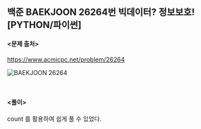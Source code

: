 ## 백준 BAEKJOON 26264번 빅데이터? 정보보호! [PYTHON/파이썬]

#### <문제 출처><br>
https://www.acmicpc.net/problem/26264

![BAEKJOON 26264](https://blog.kakaocdn.net/dn/q2IJK/btrUIlP8yUQ/ufw9LM6gP7TwS2feSFxjb0/img.png)

<br>

#### <풀이><br>

count 를 활용하여 쉽게 풀 수 있었다.  